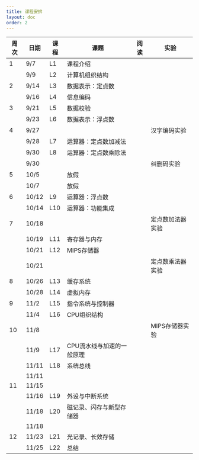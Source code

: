 ```yaml
---
title: 课程安排
layout: doc
order: 2
---
```


| 周次 | 日期 | 课程 | 课题 | 阅读 | 实验 |
|---|---|---|---|---|---|
|  1  |  9/7  |  L1  | 课程介绍 |  |  |
|     |  9/9  |  L2  | 计算机组织结构 |  |  |
|  2  |  9/14 |  L3  | 数据表示：定点数 |  |  |
|     |  9/16 |  L4  | 信息编码 |  |  |
|  3  |  9/21 |  L5  | 数据校验 |  |  |
|     |  9/23 |  L6  | 数据表示：浮点数 |  |  |
|  4  |  9/27 |      |  |  | 汉字编码实验 |
|     |  9/28 |  L7  | 运算器：定点数加减法 |  |  |
|     |  9/30 |  L8  | 运算器：定点数乘除法 |  |  |
|     |  9/30 |      |  |  | 纠删码实验 |
|  5  | 10/5  |      | 放假 |  |  |
|     | 10/7  |      | 放假 |  |  |
|  6  | 10/12 |  L9  | 运算器：浮点数 |  |  |
|     | 10/14 |  L10 | 运算器：功能集成 |  |  |
|  7  | 10/18 |      |  |  | 定点数加法器实验 |
|     | 10/19 |  L11 | 寄存器与内存 |  |  |
|     | 10/21 |  L12 | MIPS存储器 |  |  |
|     | 10/21 |      |  |  | 定点数乘法器实验 |
|  8  | 10/26 |  L13 | 缓存系统 |  |  |
|     | 10/28 |  L14 | 虚拟内存 |  |  |
|  9  | 11/2  |  L15 | 指令系统与控制器 |  |  |
|     | 11/4  |  L16 | CPU组织结构 |  |  |
| 10  | 11/8  |      |  |  | MIPS存储器实验 |
|     | 11/9  |  L17 | CPU流水线与加速的一般原理 |  |  |
|     | 11/11 |  L18 | 系统总线 |  |  |
|     | 11/11 |      |  |  |  |
| 11  | 11/15 |      |  |  |  |
|     | 11/16 |  L19 | 外设与中断系统 |  |  |
|     | 11/18 |  L20 | 磁记录、闪存与新型存储器 |  |  |
|     | 11/18 |      |  |  |  |
| 12  | 11/23 |  L21 | 光记录、长效存储 |  |  |
|     | 11/25 |  L22 | 总结 |  |  |